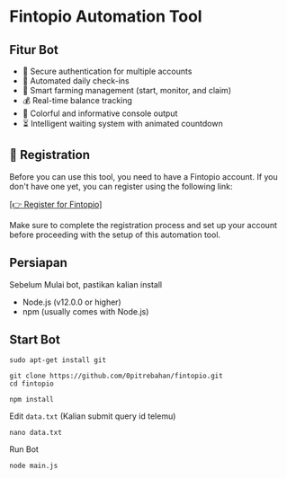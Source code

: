 # Fintopio Automation Tool
## Fitur Bot
- 🔐 Secure authentication for multiple accounts
- 📅 Automated daily check-ins
- 🌾 Smart farming management (start, monitor, and claim)
- 💰 Real-time balance tracking
- 🌈 Colorful and informative console output
- ⏳ Intelligent waiting system with animated countdown
## 📝 Registration

Before you can use this tool, you need to have a Fintopio account. If you don't have one yet, you can register using the following link:

[[👉 Register for Fintopio]](https://fintop.io/2uLXdTuzJQ)

Make sure to complete the registration process and set up your account before proceeding with the setup of this automation tool.
## Persiapan
Sebelum Mulai bot, pastikan kalian install
- Node.js (v12.0.0 or higher)
- npm (usually comes with Node.js)
## Start Bot
```
sudo apt-get install git
```
```
git clone https://github.com/0pitrebahan/fintopio.git
cd fintopio
```
```
npm install
```
Edit `data.txt` (Kalian submit query id telemu)
```
nano data.txt
```
Run Bot
```
node main.js
```
